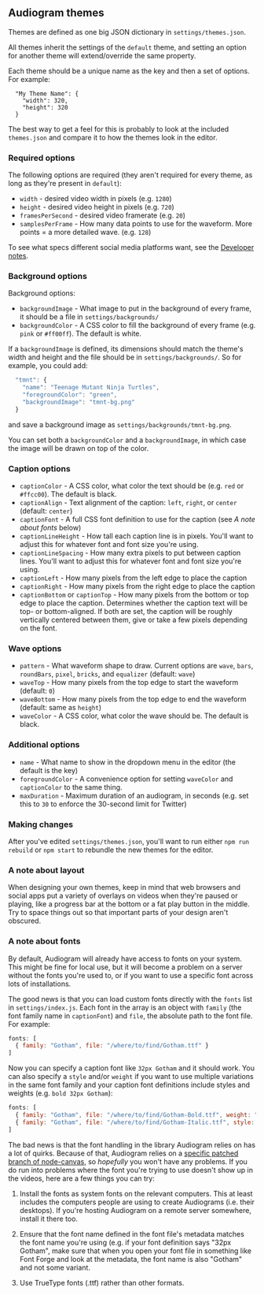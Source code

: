 ## Audiogram themes

Themes are defined as one big JSON dictionary in `settings/themes.json`.

All themes inherit the settings of the `default` theme, and setting an option for another theme will extend/override the same property.

Each theme should be a unique name as the key and then a set of options.  For example:

```
  "My Theme Name": {
    "width": 320,
    "height": 320
  }
```

The best way to get a feel for this is probably to look at the included `themes.json` and compare it to how the themes look in the editor.

### Required options

The following options are required (they aren't required for every theme, as long as they're present in `default`):

* `width` - desired video width in pixels (e.g. `1280`)
* `height` - desired video height in pixels (e.g. `720`)
* `framesPerSecond` - desired video framerate (e.g. `20`)
* `samplesPerFrame` - How many data points to use for the waveform. More points = a more detailed wave. (e.g. `128`)

To see what specs different social media platforms want, see the [Developer notes](DEVELOPERS.md#use-different-dimensions-besides-1280x720).

### Background options

Background options:

* `backgroundImage` - What image to put in the background of every frame, it should be a file in `settings/backgrounds/`
* `backgroundColor` - A CSS color to fill the background of every frame (e.g. `pink` or `#ff00ff`). The default is white.

If a `backgroundImage` is defined, its dimensions should match the theme's width and height and the file should be in `settings/backgrounds/`. So for example, you could add:

```js
  "tmnt": {
    "name": "Teenage Mutant Ninja Turtles",
    "foregroundColor": "green",
    "backgroundImage": "tmnt-bg.png"
  }
```

and save a background image as `settings/backgrounds/tmnt-bg.png`.

You can set both a `backgroundColor` and a `backgroundImage`, in which case the image will be drawn on top of the color.

### Caption options

* `captionColor` - A CSS color, what color the text should be (e.g. `red` or `#ffcc00`). The default is black.
* `captionAlign` - Text alignment of the caption: `left`, `right`, or `center` (default: `center`)
* `captionFont` - A full CSS font definition to use for the caption (see _A note about fonts_ below)
* `captionLineHeight` - How tall each caption line is in pixels. You'll want to adjust this for whatever font and font size you're using.
* `captionLineSpacing` - How many extra pixels to put between caption lines. You'll want to adjust this for whatever font and font size you're using.
* `captionLeft` - How many pixels from the left edge to place the caption
* `captionRight` - How many pixels from the right edge to place the caption
* `captionBottom` or `captionTop` - How many pixels from the bottom or top edge to place the caption. Determines whether the caption text will be top- or bottom-aligned. If both are set, the caption will be roughly vertically centered between them, give or take a few pixels depending on the font.

### Wave options

* `pattern` - What waveform shape to draw. Current options are `wave`, `bars`, `roundBars`, `pixel`, `bricks`, and `equalizer` (default: `wave`)
* `waveTop` - How many pixels from the top edge to start the waveform (default: `0`)
* `waveBottom` - How many pixels from the top edge to end the waveform (default: same as `height`)
* `waveColor` - A CSS color, what color the wave should be. The default is black.

### Additional options

* `name` - What name to show in the dropdown menu in the editor (the default is the key)
* `foregroundColor` - A convenience option for setting `waveColor` and `captionColor` to the same thing.
* `maxDuration` - Maximum duration of an audiogram, in seconds (e.g. set this to `30` to enforce the 30-second limit for Twitter)

### Making changes

After you've edited `settings/themes.json`, you'll want to run either `npm run rebuild` or `npm start` to rebundle the new themes for the editor.

### A note about layout

When designing your own themes, keep in mind that web browsers and social apps put a variety of overlays on videos when they're paused or playing, like a progress bar at the bottom or a fat play button in the middle. Try to space things out so that important parts of your design aren't obscured.

### A note about fonts

By default, Audiogram will already have access to fonts on your system.  This might be fine for local use, but it will become a problem on a server without the fonts you're used to, or if you want to use a specific font across lots of installations.

The good news is that you can load custom fonts directly with the `fonts` list in `settings/index.js`. Each font in the array is an object with `family` (the font family name in `captionFont`) and `file`, the absolute path to the font file.  For example:

```js
fonts: [
  { family: "Gotham", file: "/where/to/find/Gotham.ttf" }
]
```

Now you can specify a caption font like `32px Gotham` and it should work.  You can also specify a `style` and/or `weight` if you want to use multiple variations in the same font family and your caption font definitions include styles and weights (e.g. `bold 32px Gotham`):

```js
fonts: [
  { family: "Gotham", file: "/where/to/find/Gotham-Bold.ttf", weight: "bold" },
  { family: "Gotham", file: "/where/to/find/Gotham-Italic.ttf", style: "italic" }
]
```

The bad news is that the font handling in the library Audiogram relies on has a lot of quirks.  Because of that, Audiogram relies on a [specific patched branch of node-canvas](https://github.com/Automattic/node-canvas/pull/715), so _hopefully_ you won't have any problems. If you do run into problems where the font you're trying to use doesn't show up in the videos, here are a few things you can try:

1. Install the fonts as system fonts on the relevant computers. This at least includes the computers people are using to create Audiograms (i.e. their desktops). If you're hosting Audiogram on a remote server somewhere, install it there too.

2. Ensure that the font name defined in the font file's metadata matches the font name you're using (e.g. if your font definition says "32px Gotham", make sure that when you open your font file in something like Font Forge and look at the metadata, the font name is also "Gotham" and not some variant.

3. Use TrueType fonts (.ttf) rather than other formats.
